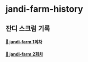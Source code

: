 # jandi-farm-history

## 잔디 스크럼 기록

#### [🌱 jandi-farm 1회차](https://github.com/jandifarm/jandi-farm-history/blob/master/jandi-farm-1%ED%9A%8C%EC%B0%A8/jandi-farm-1%ED%9A%8C%EC%B0%A8.md)

#### [🌱 jandi-farm 2회차](https://github.com/jandifarm/jandi-farm-history/blob/master/jandi-farm-2%ED%9A%8C%EC%B0%A8/jandi-farm-2%ED%9A%8C%EC%B0%A8.md)
